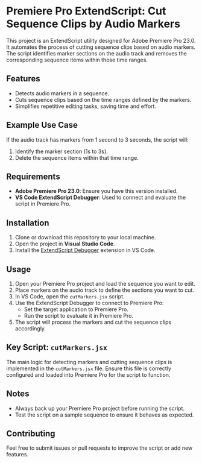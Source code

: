 # Premiere Pro ExtendScript: Cut Sequence Clips by Audio Markers

This project is an ExtendScript utility designed for Adobe Premiere Pro 23.0. It automates the process of cutting sequence clips based on audio markers. The script identifies marker sections on the audio track and removes the corresponding sequence items within those time ranges.

## Features

- Detects audio markers in a sequence.
- Cuts sequence clips based on the time ranges defined by the markers.
- Simplifies repetitive editing tasks, saving time and effort.

## Example Use Case

If the audio track has markers from 1 second to 3 seconds, the script will:
1. Identify the marker section (1s to 3s).
2. Delete the sequence items within that time range.

## Requirements

- **Adobe Premiere Pro 23.0**: Ensure you have this version installed.
- **VS Code ExtendScript Debugger**: Used to connect and evaluate the script in Premiere Pro.

## Installation

1. Clone or download this repository to your local machine.
2. Open the project in **Visual Studio Code**.
3. Install the [ExtendScript Debugger](https://marketplace.visualstudio.com/items?itemName=Adobe.extendscript-debug) extension in VS Code.

## Usage

1. Open your Premiere Pro project and load the sequence you want to edit.
2. Place markers on the audio track to define the sections you want to cut.
3. In VS Code, open the `cutMarkers.jsx` script.
4. Use the ExtendScript Debugger to connect to Premiere Pro:
   - Set the target application to Premiere Pro.
   - Run the script to evaluate it in Premiere Pro.
5. The script will process the markers and cut the sequence clips accordingly.

## Key Script: `cutMarkers.jsx`

The main logic for detecting markers and cutting sequence clips is implemented in the `cutMarkers.jsx` file. Ensure this file is correctly configured and loaded into Premiere Pro for the script to function.

## Notes

- Always back up your Premiere Pro project before running the script.
- Test the script on a sample sequence to ensure it behaves as expected.

## Contributing

Feel free to submit issues or pull requests to improve the script or add new features.

